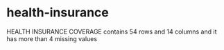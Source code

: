 # health-insurance
HEALTH INSURANCE COVERAGE contains 54 rows and 14 columns and it has more than 4 missing values
